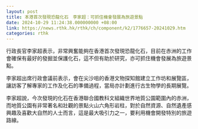 ```yaml
---
layout: post
title: 本港首次發現恐龍化石　李家超：可抓住機會發展為旅遊景點
date: 2024-10-29 11:24:38.000000000 +08:00
link: https://news.rthk.hk/rthk/ch/component/k2/1776657-20241029.htm
categories: rthk
---
```


行政長官李家超表示，非常興奮能夠在香港首次發現恐龍化石，目前在赤洲的工作會確保有最好的發掘並保護化石，這不但有助於研究，亦可抓住機會發展為旅遊景點。

李家超出席行政會議前表示，會在尖沙咀的香港文物探知館建立工作坊和展覽區，讓訪客了解專家的工作及化石的準備過程，當局亦計劃進行古生物學的長期展覽。

李家超說，今次發現的化石在香港聯合國教科文組織世界地質公園範圍內的赤洲，而地質公園有非常著名和壯觀的景點火山六角形岩柱，對於自然資源、自然遺產感興趣及喜歡大自然的人士而言，這是最大吸引力之一，要利用機會開發特別的旅遊路線。

